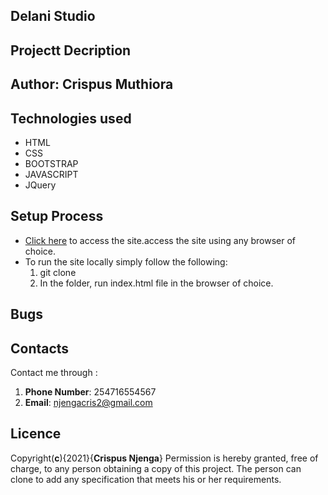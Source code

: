 ## Delani Studio
## Projectt Decription
## Author: __Crispus Muthiora__
## Technologies used
* HTML
* CSS
* BOOTSTRAP
* JAVASCRIPT 
* JQuery
## Setup Process
* [Click here]() to access the site.access the site using any browser of choice.
* To run the site locally simply follow the following:
    1. git clone 
    2. In the folder, run index.html file in the browser of choice.
## Bugs
## Contacts
Contact me through :<br>
1. __Phone Number__: 254716554567
2. __Email__: njengacris2@gmail.com
## Licence
Copyright(__c__){2021}{__Crispus Njenga__} Permission is hereby granted, free of charge, to any person obtaining a copy of this project. The person can clone to add any specification that meets his or her requirements.
